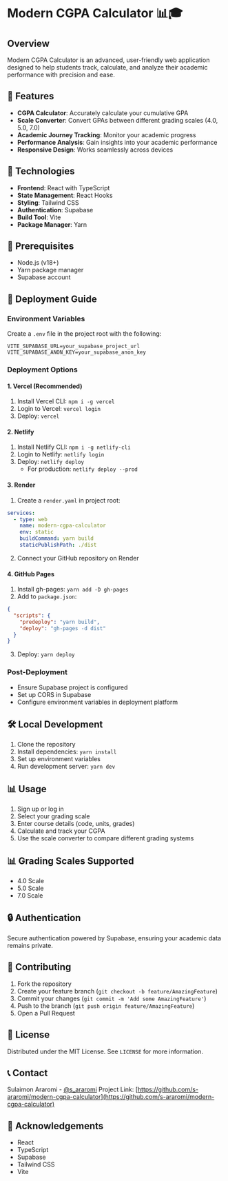 # Modern CGPA Calculator 📊🎓

## Overview
Modern CGPA Calculator is an advanced, user-friendly web application designed to help students track, calculate, and analyze their academic performance with precision and ease.

## 🌟 Features
- **CGPA Calculator**: Accurately calculate your cumulative GPA
- **Scale Converter**: Convert GPAs between different grading scales (4.0, 5.0, 7.0)
- **Academic Journey Tracking**: Monitor your academic progress
- **Performance Analysis**: Gain insights into your academic performance
- **Responsive Design**: Works seamlessly across devices

## 🚀 Technologies
- **Frontend**: React with TypeScript
- **State Management**: React Hooks
- **Styling**: Tailwind CSS
- **Authentication**: Supabase
- **Build Tool**: Vite
- **Package Manager**: Yarn

## 🔧 Prerequisites
- Node.js (v18+)
- Yarn package manager
- Supabase account

## 🚀 Deployment Guide

### Environment Variables
Create a `.env` file in the project root with the following:
```env
VITE_SUPABASE_URL=your_supabase_project_url
VITE_SUPABASE_ANON_KEY=your_supabase_anon_key
```

### Deployment Options

#### 1. Vercel (Recommended)
1. Install Vercel CLI: `npm i -g vercel`
2. Login to Vercel: `vercel login`
3. Deploy: `vercel`

#### 2. Netlify
1. Install Netlify CLI: `npm i -g netlify-cli`
2. Login to Netlify: `netlify login`
3. Deploy: `netlify deploy`
   - For production: `netlify deploy --prod`

#### 3. Render
1. Create a `render.yaml` in project root:
```yaml
services:
  - type: web
    name: modern-cgpa-calculator
    env: static
    buildCommand: yarn build
    staticPublishPath: ./dist
```
2. Connect your GitHub repository on Render

#### 4. GitHub Pages
1. Install gh-pages: `yarn add -D gh-pages`
2. Add to `package.json`:
```json
{
  "scripts": {
    "predeploy": "yarn build",
    "deploy": "gh-pages -d dist"
  }
}
```
3. Deploy: `yarn deploy`

### Post-Deployment
- Ensure Supabase project is configured
- Set up CORS in Supabase
- Configure environment variables in deployment platform

## 🛠 Local Development
1. Clone the repository
2. Install dependencies: `yarn install`
3. Set up environment variables
4. Run development server: `yarn dev`

## 📊 Usage
1. Sign up or log in
2. Select your grading scale
3. Enter course details (code, units, grades)
4. Calculate and track your CGPA
5. Use the scale converter to compare different grading systems

## 📊 Grading Scales Supported
- 4.0 Scale
- 5.0 Scale
- 7.0 Scale

## 🔒 Authentication
Secure authentication powered by Supabase, ensuring your academic data remains private.

## 🤝 Contributing
1. Fork the repository
2. Create your feature branch (`git checkout -b feature/AmazingFeature`)
3. Commit your changes (`git commit -m 'Add some AmazingFeature'`)
4. Push to the branch (`git push origin feature/AmazingFeature`)
5. Open a Pull Request

## 📝 License
Distributed under the MIT License. See `LICENSE` for more information.

## 📞 Contact
Sulaimon Araromi - [@s_araromi](https://twitter.com/s_araromi)
Project Link: [https://github.com/s-araromi/modern-cgpa-calculator](https://github.com/s-araromi/modern-cgpa-calculator)

## 🙏 Acknowledgements
- React
- TypeScript
- Supabase
- Tailwind CSS
- Vite
